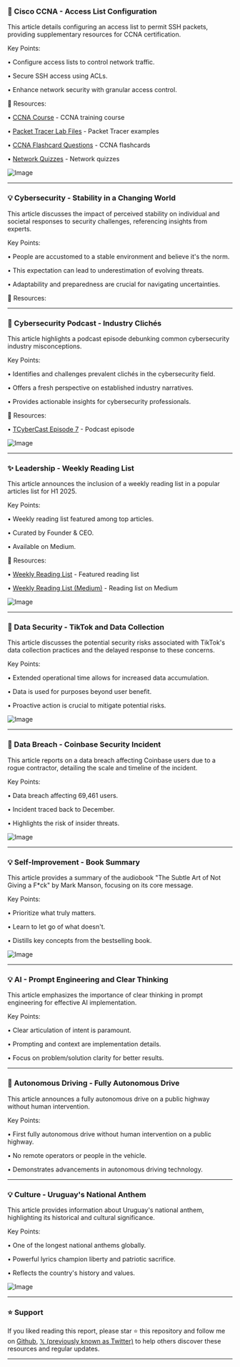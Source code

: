### 🤖 Cisco CCNA - Access List Configuration

This article details configuring an access list to permit SSH packets, providing supplementary resources for CCNA certification.

Key Points:

• Configure access lists to control network traffic.


• Secure SSH access using ACLs.


• Enhance network security with granular access control.


🔗 Resources:

• [CCNA Course](https://ipcisco.com/course/ccna-certification/) - CCNA training course

• [Packet Tracer Lab Files](https://ipcisco.com/cisco-packet-tracer-configuration-examples/) - Packet Tracer examples

• [CCNA Flashcard Questions](https://ipcisco.com/ccna-flashcard-questions/) - CCNA flashcards

• [Network Quizzes](https://ipcisco.com/all-quizes/) - Network quizzes

![Image](https://pbs.twimg.com/media/GuXsLamXwAAecG9?format=jpg&name=small)


---

### 💡 Cybersecurity - Stability in a Changing World

This article discusses the impact of perceived stability on individual and societal responses to security challenges, referencing insights from experts.

Key Points:

•  People are accustomed to a stable environment and believe it's the norm.


• This expectation can lead to underestimation of evolving threats.


• Adaptability and preparedness are crucial for navigating uncertainties.


🔗 Resources:


---

### 🚀 Cybersecurity Podcast - Industry Clichés

This article highlights a podcast episode debunking common cybersecurity industry misconceptions.

Key Points:

•  Identifies and challenges prevalent clichés in the cybersecurity field.



• Offers a fresh perspective on established industry narratives.


• Provides actionable insights for cybersecurity professionals.


🔗 Resources:

• [TCyberCast Episode 7](https://buff.ly/7xidTjZ) - Podcast episode

![Image](https://pbs.twimg.com/media/GueqGBnW0AASoh5?format=jpg&name=small)


---

### ✨ Leadership - Weekly Reading List

This article announces the inclusion of a weekly reading list in a popular articles list for H1 2025.

Key Points:

•  Weekly reading list featured among top articles.


• Curated by Founder & CEO.


• Available on Medium.


🔗 Resources:

• [Weekly Reading List](https://buff.ly/X2KxAUF) - Featured reading list

• [Weekly Reading List (Medium)](https://buff.ly/bBYAoQo) -  Reading list on Medium

![Image](https://pbs.twimg.com/media/GudzKZRXwAAmvip?format=jpg&name=small)


---

### 🤖 Data Security - TikTok and Data Collection

This article discusses the potential security risks associated with TikTok's data collection practices and the delayed response to these concerns.

Key Points:

•  Extended operational time allows for increased data accumulation.


•  Data is used for purposes beyond user benefit.



•  Proactive action is crucial to mitigate potential risks.



![Image](https://pbs.twimg.com/media/GuZmkBNX0AEMmto?format=jpg&name=small)


---

### 🤖 Data Breach - Coinbase Security Incident

This article reports on a data breach affecting Coinbase users due to a rogue contractor, detailing the scale and timeline of the incident.

Key Points:

•  Data breach affecting 69,461 users.


•  Incident traced back to December.


•  Highlights the risk of insider threats.


![Image](https://pbs.twimg.com/media/GufTp6yWAAAogso?format=jpg&name=small)


---

### 💡 Self-Improvement - Book Summary

This article provides a summary of the audiobook "The Subtle Art of Not Giving a F*ck" by Mark Manson, focusing on its core message.

Key Points:

•  Prioritize what truly matters.


•  Learn to let go of what doesn't.


•  Distills key concepts from the bestselling book.


![Image](https://pbs.twimg.com/amplify_video_thumb/1938744982485037056/img/fiegXmwNx8JDrIrS.jpg)


---

### 💡  AI - Prompt Engineering and Clear Thinking

This article emphasizes the importance of clear thinking in prompt engineering for effective AI implementation.

Key Points:

•  Clear articulation of intent is paramount.


•  Prompting and context are implementation details.


•  Focus on problem/solution clarity for better results.


---

### 🚀 Autonomous Driving - Fully Autonomous Drive

This article announces a fully autonomous drive on a public highway without human intervention.

Key Points:

•  First fully autonomous drive without human intervention on a public highway.


•  No remote operators or people in the vehicle.


•  Demonstrates advancements in autonomous driving technology.


---

### 💡  Culture - Uruguay's National Anthem

This article provides information about Uruguay's national anthem, highlighting its historical and cultural significance.

Key Points:

• One of the longest national anthems globally.



• Powerful lyrics champion liberty and patriotic sacrifice.



•  Reflects the country's history and values.


![Image](https://pbs.twimg.com/media/Gue6ATMXkAAOQqG?format=jpg&name=small)


---

### ⭐️ Support

If you liked reading this report, please star ⭐️ this repository and follow me on [Github](https://github.com/Drix10), [𝕏 (previously known as Twitter)](https://x.com/DRIX_10_) to help others discover these resources and regular updates.

---